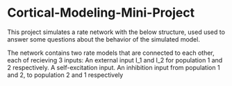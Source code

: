 # Cortical-Modeling-Mini-Project

This project simulates a rate network with the below structure, used used to answer some questions about the behavior of the simulated model.

The network contains two rate models that are connected to each other, each of recieving 3 inputs:
  An external input I_1 and I_2 for population 1 and 2 respectively.
	A self-excitation input.
	An inhibition input from population 1 and 2, to population 2 and 1 respectively 
 
